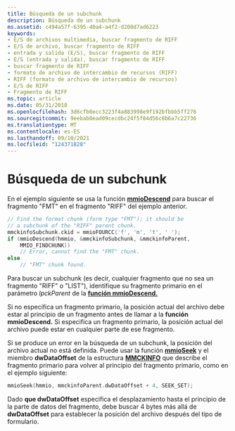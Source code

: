 ```yaml
---
title: Búsqueda de un subchunk
description: Búsqueda de un subchunk
ms.assetid: c494a57f-6395-40a4-a4f2-d200d7ad6223
keywords:
- E/S de archivos multimedia, buscar fragmento de RIFF
- E/S de archivo, buscar fragmento de RIFF
- entrada y salida (E/S), buscar fragmento de RIFF
- E/S (entrada y salida), buscar fragmento de RIFF
- buscar fragmento de RIFF
- formato de archivo de intercambio de recursos (RIFF)
- RIFF (formato de archivo de intercambio de recursos)
- E/S de RIFF
- Fragmento de RIFF
ms.topic: article
ms.date: 05/31/2018
ms.openlocfilehash: 3d6cfb0ecc3223f4a883998e9f192bfbbb5ff276
ms.sourcegitcommit: 9eebab0ead09cecdbc24f5f84d56c8b6a7c22736
ms.translationtype: MT
ms.contentlocale: es-ES
ms.lasthandoff: 09/10/2021
ms.locfileid: "124371828"
---
```

# <a name="searching-for-a-subchunk"></a>Búsqueda de un subchunk

En el ejemplo siguiente se usa la función [**mmioDescend**](/windows/win32/api/mmiscapi/nf-mmiscapi-mmiodescend) para buscar el fragmento "FMT" en el fragmento "RIFF" del ejemplo anterior.


```C++
// Find the format chunk (form type "FMT"); it should be 
// a subchunk of the "RIFF" parent chunk. 
mmckinfoSubchunk.ckid = mmioFOURCC('f', 'm', 't', ' '); 
if (mmioDescend(hmmio, &mmckinfoSubchunk, &mmckinfoParent, 
    MMIO_FINDCHUNK)) 
    // Error, cannot find the "FMT" chunk. 
else 
    // "FMT" chunk found. 
```



Para buscar un subchunk (es decir, cualquier fragmento que no sea un fragmento "RIFF" o "LIST"), identifique su fragmento primario en el parámetro *lpckParent* de la [**función mmioDescend.**](/windows/win32/api/mmiscapi/nf-mmiscapi-mmiodescend)

Si no especifica un fragmento primario, la posición actual del archivo debe estar al principio de un fragmento antes de llamar a la **función mmioDescend.** Si especifica un fragmento primario, la posición actual del archivo puede estar en cualquier parte de ese fragmento.

Si se produce un error en la búsqueda de un subchunk, la posición del archivo actual no está definida. Puede usar la función [**mmioSeek**](/windows/win32/api/mmiscapi/nf-mmiscapi-mmioseek) y el miembro **dwDataOffset** de la estructura [**MMCKINFO**](/windows/win32/api/mmiscapi/ns-mmiscapi-mmckinfo) que describe el fragmento primario para volver al principio del fragmento primario, como en el ejemplo siguiente:


```C++
mmioSeek(hmmio, mmckinfoParent.dwDataOffset + 4, SEEK_SET); 
```



Dado **que dwDataOffset** especifica el desplazamiento hasta el principio de la parte de datos del fragmento, debe buscar 4 bytes más allá de **dwDataOffset** para establecer la posición del archivo después del tipo de formulario.

 

 
